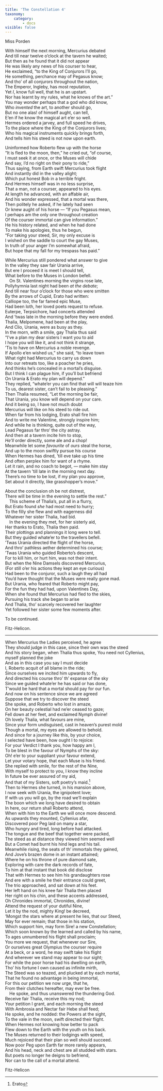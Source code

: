 ```yaml
---
title: 'The Constellation 4'
taxonomy:
    category:
        - docs
visible: false
---
```


<div class="author">Miss Porden</div>

With himself the next morning, Mercurius debated  
And till near twelve o’clock at the tavern he waited;  
But then as he found that it did not appear  
He was likely any news of his courser to hear,  
He exclaimed, “to the King of Conjurors I’ll go,  
He something, perchance may of Pegasus know;  
And tho’ of all conjurors throughout the nation,  
The Emperor, Ingleby, has most reputation,  
Yet *I*, know full well, that he is an upstart.  
Nor has learnt by my rules, what he knows of the art.”  
You may wonder perhaps that a god who did know,  
Who *invented* the art, to another should go,  
But no one alas! of himself aught, can tell,  
E’en if he know the magical art e’er so well.  
Hermes ordered a jarvey, and full speed he drives,  
To the place where the King of the Conjurors lives;  
Who his magical instruments quickly brings forth,  
And tells him his steed is not now upon earth.  
  
Uninformed how Roberto flew up with the horse  
“It is fled to the moon, then,” he cried out, “of course,  
I must seek it <span data-tippy="directly" class="green">at once</span>, or the Muses will chide  
And say, <span data-tippy="on their steed I’d no business" class="green">I’d no right on their pony</span> to ride,”  
Thus saying, from Earth swift Mercurius took flight  
And instantly did in the valley alight;  
Which put <span data-tippy="poor Roberto" class="green">honest Bob</span> in a terrible fright.  
And Hermes himself was in no less surprise,  
That a man, not a courser, appeared to his eyes.  
At length he advanced, with an affable air,  
And his wonder expressed, that a mortal was there,  
Then politely he asked, if he lately had seen  
Or knew aught of his horse — “If you Pegasus mean,  
I perhaps am the only one throughout creation  
Of the courser immortal can give information.”  
He his history related, and when he had done  
To make his apologies, thus he begun,  
“For taking your steed, Sir, my only excuse is  
I wished on the saddle to court the gay Muses,  
In truth of your anger I’m somewhat afraid,  
But hope that my fall for my trespass has paid.”  
  
While Mercurius still pondered what answer to give  
In the valley they saw fair Urania arrive,  
But ere I proceed it is meet I should tell,  
What before to the Muses in London befell.  
&emsp;On St. Valentines morning the virgins rose late,  
Pollyhymnia last night had been *at the debate*;  
And till near four o’clock for those who were smitten  
By the arrows of Cupid, Erato had written:  
Calliope too, the far famed epic Muse,  
Had been loth, her loved poets request to refuse.  
Euterpe, Terpsichore, had concerts attended  
And ’twas late in the morning before they were ended.  
Thalia, Melpomene, had been at the play,  
And Clio, Urania, were as busy as they.  
In the morn, with a smile, gay Thalia thus said  
“I’ve a plan my dear sisters I want you to aid  
I hope you will like it, and not think it strange,  
’Tis to have on Mercurius a noble revenge.  
If Apollo e’en wished us,” she said, “to leave town  
What right had Mercurius to carry us down  
Into our retreats too, like a poacher he pries,  
And thinks he’s concealed in a mortal’s disguise.  
But I think I can plague him, if you’ll but befriend  
On Urania & Erato my plan will depend.”  
They replied, “whate’er you can find that will will teaze him  
To us, dearest sister, can’t fail to be pleasing.”  
Then Thalia resumed, “Let the morning be fair,  
That Urania, you know will depend on your care.  
And it being so, I have not much doubt  
Mercurius will like on his steed to ride out.  
When far from his lodging, Erato shall fire him  
And to write me Valentine, strongly inspire him;  
And while he is thinking, quite out of the way,  
Lead Pegasus far thro’ the city astray.  
And then at a tavern incite him to stop,  
*He’ll* order directly, some ale and a chop!  
Meanwhile let some *favourite* of *ours* steal the horse,  
And up to the moon swiftly pursue his course  
When Hermes has dined, ’till eve take up his time  
And often perplex him for want of a rhyme.  
Let it rain, and no coach to begot, — make him stay  
At the tavern ’till late in the morning next day.  
There’s no time to be lost, if my plan you approve,  
Set about it directly, like grasshopper’s move.”  
  
About the conclusion oh be not distrest,  
There will be time in the evening to settle the rest.”  
&emsp;This scheme of Thalia’s, put all in a flurry,  
But Erato found *she* had most need to hurry;  
To the filly she flew and with eagerness did  
Whatever her sister Thalia, had bid.  
&emsp;In the evening they met, for her sisterly aid,  
Her thanks to Erato, Thalia then paid.  
Their plottings and plannings it long were to tell.  
But they guided whate’er to the travellers befell.  
’Twas Urania directed the flight of the horse,  
And thro’ pathless aether determined his course;  
’Twas Urania who guided Roberto’s descent,  
For to kill him, or hurt him, was not their intent.  
But when the Nine Damsels discovered Mercurius,  
(For still o’er his actions they kept an eye curious)  
Had been to the conjuror, such a laugh they all had  
You’d have thought that the Muses were really gone mad.  
But Urania, who feared that Roberto might pay,  
For the fun they had had, upon Valentines Day,  
When she found that Mercurius had fled to the skies,  
Pursuing his track she began to arise  
And Thalia, tho’ scarcely recovered her laughter  
Yet followed her sister some few moments after.  
  
To be continued.  
  
Fitz-Helicon.  
  
---
  
When Mercurius the Ladies perceived, he agree  
They should judge in this case, since their own was the steed  
<span data-tippy="And was giving the history" class="green">And his story began</span>, when Thalia thus spoke,  You need not Cyllenius, myself planned the joke  
And as in this case you say I must decide  
I, Roberto acquit of all blame in the ride;  
Since ourselves we incited him upwards to fly,  
And directed his course thro’ th’ expanse of the sky  
Since we guided whate’er he has said or has done,  
T’would be hard that a mortal should pay for our fun.  
And now on his sentence since we are agreed  
Suppose that we try to discover the steed  
She spoke, and Roberto who lost in amaze,  
On her beauty celestial had ne’er ceased to gaze;  
Fell down at her feet, and exclaimed Nymph divine!  
Oh lovely Thalia, what favours are mine,  
Since your form undisguised, cast in heaven’s purest mold  
Though a mortal, my eyes are allowed to behold.  
And since for a journey like this, by your choice,  
I selected have been, how ought I to rejoice:  
For your Verdict I thank you, how happy am I,  
To be blest in the favour of Nymphs of the sky:  
Oh! e’er to your suppliant your favour extend,  
Let your votary hope, that each Muse is his friend.  
She replied with smile, for the rest of the Nine,  
With myself to protect to you, I know they incline  
In future be ever assured of my aid,  
And that of my Sisters, soft poetry’s maid.[^1]  
Then to Hermes she turned, in his mansion above,  
I now seek with Urania, the <span data-tippy="thundering" class="green">ignipotent</span> Iove;  
If with us you will go, by the road we’ll explain  
The boon which we long have desired to obtain  
In here, our return shall Roberto attend,  
When with him to the Earth we will once more descend.  
As upwards they mounted, Cyllenius afar,  
Discovered poor Peg laid on many a star,  
Who hungry and tired, long before had attacked.  
The tongue and the beef that together were packed,  
The steed as at distance they viewed him seemed well  
But a Comet <span data-tippy="unkindly had singed off his tail" class="green">had burnt his hind legs and his tail</span>.  
Meanwhile rising, the seats of th’ immortals they gained,  
And Jove’s brazen dome in an instant attained;  
Where he on his throne of pure diamond sate,  
Exploring with care the dark records of fate,  
To him at that instant that book did disclose  
That with Hermes to see him his grandaughters rose  
And ere with a smile he their entrance could greet,  
The trio approached, and sat down at his feet.  
Her left hand on his knee fair Thalia then placed  
Her right on his chin, and these accents addressed,  
Oh <span data-tippy="Grandsire" class="green">Chronides</span> immortal, Chronides, divine!  
Attend the request of your dutiful Nine,  
Let it by the nod, mighty King! be decreed,  
‘Mongst the stars where at present he lies, that our Steed,  
May for ever remain; that those in his station,  
Which support him, may form Sire! a new Constellation;  
Which soon known by the learned and called by his name,  
To ages unnumbered his flight shall proclaim;  
You more we request, that whenever our Sire,  
Or ourselves great Olympius the courser require  
At a beck, or a word, he may swift take his flight  
And wherever we stand may appear to our sight;  
For while the poor horse had his dwelling on earth,  
Tho’ his fortune I own caused as infinite mirth,  
The Steed was so teazed, and plucked at by each mortal,  
That he found no advantage in being immortal,  
For this our petition we now urge, that he,  
From their clutches hereafter, may ever be free.  
&emsp;He spoke, and thus unanswered the thundering God.  
Receive fair Thalia, receive this my nod;  
Your petition I grant, and each morning the steed  
With Ambrosia and Nectar fair Hebe shall feed;  
He spoke, and he nodded: the Powers at the sight,  
To the vale in the moon, swift directed their flight.  
When Hermes not knowing how better to pack  
Flew down to the Earth with the youth on his back.  
The Muses returned to their lodgings with speed,  
Much rejoiced that their plan so well should succeed.  
Now poor Peg upon Earth far more rarely appears,  
And his head, neck and chest are all studded with stars.  
But poets no longer he deigns to befriend,  
Nor can to the call of a mortal attend.  
  
Fitz-Helicon

[^1]: Erato